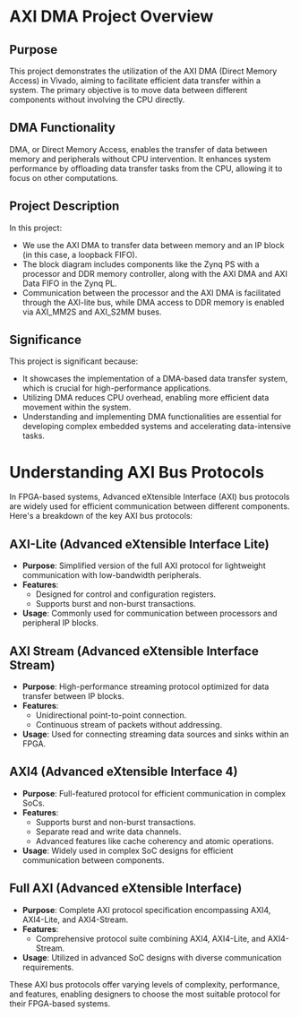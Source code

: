 # AXI DMA Project Overview

## Purpose
This project demonstrates the utilization of the AXI DMA (Direct Memory Access) in Vivado, aiming to facilitate efficient data transfer within a system. The primary objective is to move data between different components without involving the CPU directly.

## DMA Functionality
DMA, or Direct Memory Access, enables the transfer of data between memory and peripherals without CPU intervention. It enhances system performance by offloading data transfer tasks from the CPU, allowing it to focus on other computations.

## Project Description
In this project:
- We use the AXI DMA to transfer data between memory and an IP block (in this case, a loopback FIFO).
- The block diagram includes components like the Zynq PS with a processor and DDR memory controller, along with the AXI DMA and AXI Data FIFO in the Zynq PL.
- Communication between the processor and the AXI DMA is facilitated through the AXI-lite bus, while DMA access to DDR memory is enabled via AXI_MM2S and AXI_S2MM buses.

## Significance
This project is significant because:
- It showcases the implementation of a DMA-based data transfer system, which is crucial for high-performance applications.
- Utilizing DMA reduces CPU overhead, enabling more efficient data movement within the system.
- Understanding and implementing DMA functionalities are essential for developing complex embedded systems and accelerating data-intensive tasks.


# Understanding AXI Bus Protocols

In FPGA-based systems, Advanced eXtensible Interface (AXI) bus protocols are widely used for efficient communication between different components. Here's a breakdown of the key AXI bus protocols:

## AXI-Lite (Advanced eXtensible Interface Lite)
- **Purpose**: Simplified version of the full AXI protocol for lightweight communication with low-bandwidth peripherals.
- **Features**:
  - Designed for control and configuration registers.
  - Supports burst and non-burst transactions.
- **Usage**: Commonly used for communication between processors and peripheral IP blocks.

## AXI Stream (Advanced eXtensible Interface Stream)
- **Purpose**: High-performance streaming protocol optimized for data transfer between IP blocks.
- **Features**:
  - Unidirectional point-to-point connection.
  - Continuous stream of packets without addressing.
- **Usage**: Used for connecting streaming data sources and sinks within an FPGA.

## AXI4 (Advanced eXtensible Interface 4)
- **Purpose**: Full-featured protocol for efficient communication in complex SoCs.
- **Features**:
  - Supports burst and non-burst transactions.
  - Separate read and write data channels.
  - Advanced features like cache coherency and atomic operations.
- **Usage**: Widely used in complex SoC designs for efficient communication between components.

## Full AXI (Advanced eXtensible Interface)
- **Purpose**: Complete AXI protocol specification encompassing AXI4, AXI4-Lite, and AXI4-Stream.
- **Features**:
  - Comprehensive protocol suite combining AXI4, AXI4-Lite, and AXI4-Stream.
- **Usage**: Utilized in advanced SoC designs with diverse communication requirements.

These AXI bus protocols offer varying levels of complexity, performance, and features, enabling designers to choose the most suitable protocol for their FPGA-based systems.
